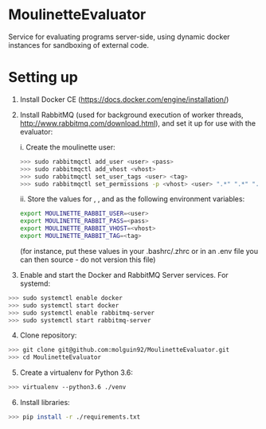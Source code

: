 # MoulinetteEvaluator
Service for evaluating programs server-side, using dynamic docker instances for sandboxing of external code.

# Setting up
1. Install Docker CE (https://docs.docker.com/engine/installation/)
2. Install RabbitMQ (used for background execution of worker threads, http://www.rabbitmq.com/download.html), and set it up for use with the evaluator:
    
    i. Create the moulinette user:
    ```bash
    >>> sudo rabbitmqctl add_user <user> <pass>
    >>> sudo rabbitmqctl add_vhost <vhost>
    >>> sudo rabbitmqctl set_user_tags <user> <tag>
    >>> sudo rabbitmqctl set_permissions -p <vhost> <user> ".*" ".*" ".*"
    ```
    
    ii. Store the values for <user>, <pass>, <vhost> and <tag> as the following environment variables:
    ```bash
    export MOULINETTE_RABBIT_USER=<user>
    export MOULINETTE_RABBIT_PASS=<pass>
    export MOULINETTE_RABBIT_VHOST=<vhost>
    export MOULINETTE_RABBIT_TAG=<tag>
    ```
    
    (for instance, put these values in your .bashrc/.zhrc or in an .env file you can then source - do not version this file)

3. Enable and start the Docker and RabbitMQ Server services. For systemd:
```bash
>>> sudo systemctl enable docker
>>> sudo systemctl start docker
>>> sudo systemctl enable rabbitmq-server
>>> sudo systemctl start rabbitmq-server
```

4. Clone repository:
```bash
>>> git clone git@github.com:molguin92/MoulinetteEvaluator.git
>>> cd MoulinetteEvaluator
```

5. Create a virtualenv for Python 3.6: 
```bash
>>> virtualenv --python3.6 ./venv
```

6. Install libraries:
```bash
>>> pip install -r ./requirements.txt
```
